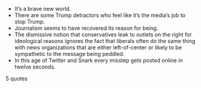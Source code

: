  - It’s a brave new world.
 - There are some Trump detractors who feel like it’s the media’s job to stop Trump.
 - Journalism seems to have recovered its reason for being.
 - The dismissive notion that conservatives leak to outlets on the right for ideological reasons ignores the fact that liberals often do the same thing with news organizations that are either left-of-center or likely to be sympathetic to the message being peddled.
 - In this age of Twitter and Snark every misstep gets posted online in twelve seconds.

5 quotes